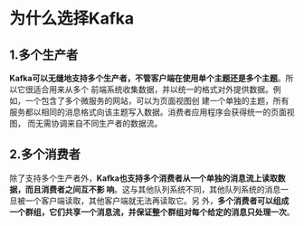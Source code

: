 为什么选择Kafka
================================================================================
## 1.多个生产者
**Kafka可以无缝地支持多个生产者，不管客户端在使用单个主题还是多个主题**。所以它很适合用来从多个
前端系统收集数据，并以统一的格式对外提供数据。例如，一个包含了多个微服务的网站，可以为页面视图创
建一个单独的主题，所有服务都以相同的消息格式向该主题写入数据。消费者应用程序会获得统一的页面视图，
而无需协调来自不同生产者的数据流。

## 2.多个消费者
除了支持多个生产者外，**Kafka也支持多个消费者从一个单独的消息流上读取数据，而且消费者之间互不影
响**。这与其他队列系统不同，其他队列系统的消息一旦被一个客户端读取，其他客户端就无法再读取它。另
外，**多个消费者可以组成一个群组，它们共享一个消息流，并保证整个群组对每个给定的消息只处理一次**。

